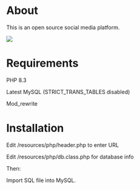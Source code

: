 # About

This is an open source social media platform.

<img src="https://i.ibb.co/h9qRHtM/Untitled-2.png" />

# Requirements

PHP 8.3

Latest MySQL (STRICT_TRANS_TABLES disabled)

Mod_rewrite

# Installation

Edit /resources/php/header.php to enter URL 

Edit /resources/php/db.class.php for database info

Then:

Import SQL file into MySQL.

